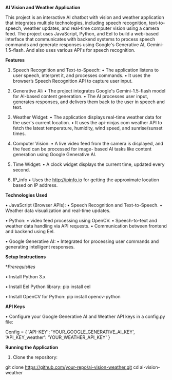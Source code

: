 **AI Vision and Weather Application**

This project is an interactive AI chatbot with vision and weather application that integrates multiple technologies, including speech recognition, text-to-speech, weather updates, and real-time computer vision using a camera feed. The project uses JavaScript, Python, and Eel to build a web-based interface that communicates with backend systems to process speech commands and generate responses using Google's Generative AI, Gemini-1.5-flash. And also uses various API's for speech recognition.

**Features**

1. Speech Recognition and Text-to-Speech:
 • The application listens to user speech, interpret it, and processes commands.
 • It uses the browser’s Speech Recognition API to capture user input.

2. Generative AI:
 • The project integrates Google's Gemini-1.5-flash model for AI-based content generation.
 • The AI processes user input, generates responses, and delivers them back to the user in 
   speech and text.

3. Weather Widget:
 • The application displays real-time weather data for the user's current location.
 • It uses the api-ninjas.com weather API to fetch the latest temperature, humidity, wind 
   speed, and sunrise/sunset times.

4. Computer Vision:
 • A live video feed from the camera is displayed, and the feed can be processed for image- 
   based AI tasks like content generation using Google Generative AI.

5. Time Widget:
 • A clock widget displays the current time, updated every second.

6. IP_info
 • Uses the http://ipinfo.io for getting the approximate location based on IP address.

**Technologies Used**

• JavaScript (Browser APIs):
  • Speech Recognition and Text-to-Speech.
  • Weather data visualization and real-time updates.

• Python:
 • video feed processing using OpenCV.
 • Speech-to-text and weather data handling via API requests.
 • Communication between frontend and backend using Eel.

• Google Generative AI:
 • Integrated for processing user commands and generating intelligent responses.

**Setup Instructions**

**Prerequisites*

• Install Python 3.x

• Install Eel Python library:
  pip install eel

• Install OpenCV for Python:
  pip install opencv-python

**API Keys**

• Configure your Google Generative AI and Weather API keys in a config.py file:

 Config = {
    'API-KEY': 'YOUR_GOOGLE_GENERATIVE_AI_KEY',
    'API_KEY_weather': 'YOUR_WEATHER_API_KEY'
}

**Running the Application**

1. Clone the repository:

 git clone https://github.com/your-repo/ai-vision-weather.git
cd ai-vision-weather

